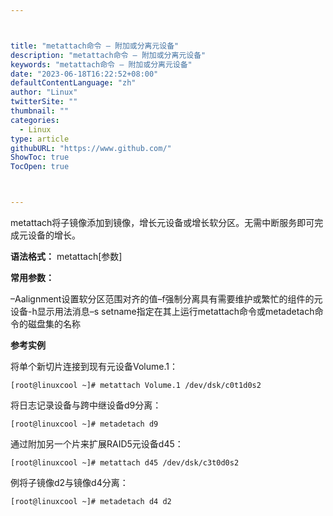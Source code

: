 ```yaml
---



title: "metattach命令 – 附加或分离元设备"
description: "metattach命令 – 附加或分离元设备"
keywords: "metattach命令 – 附加或分离元设备"
date: "2023-06-18T16:22:52+08:00"
defaultContentLanguage: "zh"
author: "Linux"
twitterSite: ""
thumbnail: ""
categories:
  - Linux
type: article
githubURL: "https://www.github.com/"
ShowToc: true
TocOpen: true



---
```


metattach将子镜像添加到镜像，增长元设备或增长软分区。无需中断服务即可完成元设备的增长。

**语法格式：** metattach[参数]

**常用参数：**

–Aalignment设置软分区范围对齐的值–f强制分离具有需要维护或繁忙的组件的元设备-h显示用法消息–s setname指定在其上运行metattach命令或metadetach命令的磁盘集的名称

**参考实例**

将单个新切片连接到现有元设备Volume.1：

```
[root@linuxcool ~]# metattach Volume.1 /dev/dsk/c0t1d0s2
```

将日志记录设备与跨中继设备d9分离：

```
[root@linuxcool ~]# metadetach d9
```

通过附加另一个片来扩展RAID5元设备d45：

```
[root@linuxcool ~]# metattach d45 /dev/dsk/c3t0d0s2
```

例将子镜像d2与镜像d4分离：

```
[root@linuxcool ~]# metadetach d4 d2
```